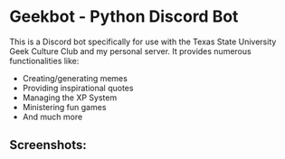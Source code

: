 # Geekbot - Python Discord Bot

This is a Discord bot specifically for use with the Texas State University Geek Culture Club and my personal server. 
It provides numerous functionalities like:

- Creating/generating memes
- Providing inspirational quotes
- Managing the XP System
- Ministering fun games
- And much more

## Screenshots:


